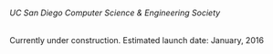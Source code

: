 ###### UC San Diego Computer Science & Engineering Society

Currently under construction. Estimated launch date: January, 2016
